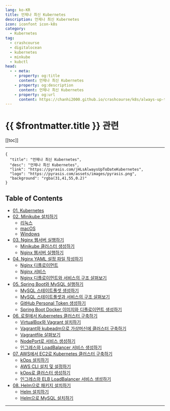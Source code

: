 ```yaml
---
lang: ko-KR
title: 언제나 최신 Kubernetes
description: 언제나 최신 Kubernetes
icon: iconfont icon-k8s
category:
  - Kubernetes
tag:
  - crashcourse
  - digitalocean
  - kubernetes
  - minkube
  - kubctl
head:
  - - meta:
    - property: og:title
      content: 언제나 최신 Kubernetes
    - property: og:description
      content: 언제나 최신 Kubernetes
    - property: og:url
      content: https://chanhi2000.github.io/crashcourse/k8s/always-up-to-date-kubernetes/
---
```


# {{ $frontmatter.title }} 관련

[[toc]]

---

```component VPCard
{
  "title": "언제나 최신 Kubernetes",
  "desc": "언제나 최신 Kubernetes",
  "link": "https://pyrasis.com/jHLsAlwaysUpToDateKubernetes",
  "logo": "https://pyrasis.com/assets/images/pyrasis.png",
  "background": "rgba(31,41,55,0.2)"
}
```

## Table of Contents

- [01. Kubernetes](01.md)
- [02. Minikube 설치하기](02.md)
  - [<FontIcon icon="fa-brands fa-linux"/>리눅스](02A.md)
  - [<FontIcon icon="iconfont icon-macos"/>macOS](02B.md)
  - [<FontIcon icon="fa-brands fa-windows"/>Windows](02C.md)
- [03. Nginx 웹서버 실행하기](03.md)
  - [Minikube 클러스터 생성하기](03A.md)
  - [Nginx 웹서버 실행하기](03B.md)
- [04. Nginx YAML 설정 파일 작성하기](04.md)
  - [Nginx 디플로이먼트](04A.md)
  - [Nginx 서비스](04B.md)
  - [Nginx 디플로이먼트와 서비스의 구조 살펴보기](04C.md)
- [05. Spring Boot와 MySQL 실행하기](05.md)
  - [MySQL 스테이트풀셋 생성하기](05A.md)
  - [MySQL 스테이트풀셋과 서비스의 구조 살펴보기](05B.md)
  - [GitHub Personal Token 생성하기](05C.md)
  - [Spring Boot Docker 이미지와 디플로이먼트 생성하기](05D.md)
- [06. 로컬에서 Kubernetes 클러스터 구축하기](06.md)
  - [VirtualBox와 Vagrant 설치하기](06A.md)
  - [Vagrant와 kubeadm으로 가상머신에 클러스터 구축하기](06A.md)
  - [Vagrantfile 살펴보기](06B.md)
  - [NodePort로 서비스 생성하기](06C.md)
  - [인그레스와 LoadBalancer 서비스 생성하기](06D.md)
- [07. AWS에서 EC2로 Kubernetes 클러스터 구축하기](07.md)
  - [kOps 설치하기](07A.md)
  - [AWS CLI 설치 및 설정하기](07B.md)
  - [kOps로 클러스터 생성하기](07C.md)
  - [인그레스와 ELB LoadBalancer 서비스 생성하기](07D.md)
- [08. Helm으로 패키지 설치하기](08.md)
  - [Helm 설치하기](08A.md)
  - [Helm으로 MySQL 설치하기](08B.md)

---

<TagLinks />